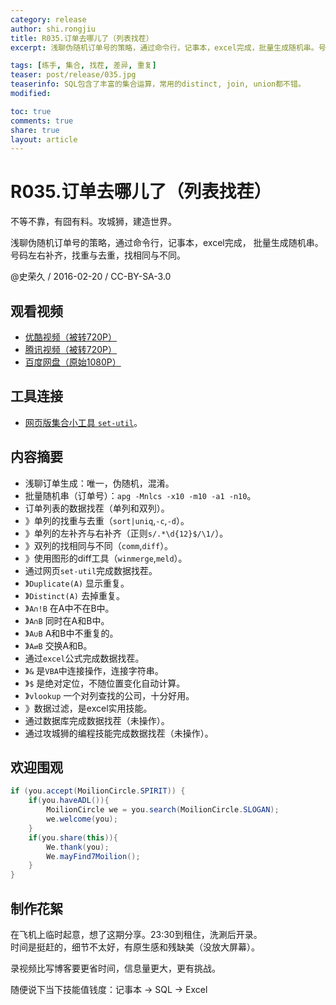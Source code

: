 ```yaml
---
category: release
author: shi.rongjiu
title: R035.订单去哪儿了（列表找茬）
excerpt: 浅聊伪随机订单号的策略，通过命令行，记事本，excel完成，批量生成随机串。号码左右补齐，找重与去重，找相同与不同。

tags: [练手, 集合, 找茬, 差异, 重复]
teaser: post/release/035.jpg
teaserinfo: SQL包含了丰富的集合运算，常用的distinct, join, union都不错。
modified: 

toc: true
comments: true
share: true
layout: article
---
```


# R035.订单去哪儿了（列表找茬）

不等不靠，有囧有料。攻城狮，建造世界。  

浅聊伪随机订单号的策略，通过命令行，记事本，excel完成，
批量生成随机串。号码左右补齐，找重与去重，找相同与不同。

@史荣久 / 2016-02-20 / CC-BY-SA-3.0  

## 观看视频

  * [优酷视频（被转720P）](http://v.youku.com/v_show/id_XMTQ3NzQzNzY4NA==.html)
  * [腾讯视频（被转720P）](http://v.qq.com/x/page/v0185ua9y7x.html)
  * [百度网盘（原始1080P）](http://pan.baidu.com/s/1qYM6tPE)

## 工具连接

  * [网页版集合小工具 `set-util`](http://www.moilioncircle.com/rawpage/htm/004.set-util.htm)。

## 内容摘要

  * 浅聊订单生成：唯一，伪随机，混淆。
  * 批量随机串（订单号）：`apg -Mnlcs -x10 -m10 -a1 -n10`。
  * 订单列表的数据找茬（单列和双列）。
  * 》单列的找重与去重（`sort|uniq`,`-c`,`-d`）。
  * 》单列的左补齐与右补齐（正则`s/.*\d{12}$/\1/`）。
  * 》双列的找相同与不同（`comm`,`diff`）。
  * 》使用图形的diff工具（`winmerge`,`meld`）。
  * 通过网页`set-util`完成数据找茬。
  * 》`Duplicate(A)` 显示重复。
  * 》`Distinct(A)` 去掉重复。
  * 》`A∩!B` 在A中不在B中。
  * 》`A∩B` 同时在A和B中。
  * 》`A∪B` A和B中不重复的。
  * 》`A⇄B` 交换A和B。
  * 通过`excel`公式完成数据找茬。
  * 》`&` 是`VBA`中连接操作，连接字符串。
  * 》`$` 是绝对定位，不随位置变化自动计算。
  * 》`vlookup` 一个对列查找的公司，十分好用。
  * 》数据过滤，是excel实用技能。
  * 通过数据库完成数据找茬（未操作）。
  * 通过攻城狮的编程技能完成数据找茬（未操作）。

## 欢迎围观

``` java
if (you.accept(MoilionCircle.SPIRIT)) {
    if(you.haveADL()){
        MoilionCircle we = you.search(MoilionCircle.SLOGAN);
        we.welcome(you);
    }
    if(you.share(this)){
        We.thank(you);
        We.mayFind7Moilion();
    }
}
```

## 制作花絮

在飞机上临时起意，想了这期分享。23:30到租住，洗涮后开录。  
时间是挺赶的，细节不太好，有原生感和残缺美（没放大屏幕）。 

录视频比写博客要更省时间，信息量更大，更有挑战。

随便说下当下技能值钱度：记事本 → SQL → Excel